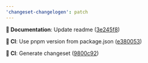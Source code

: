 ```yaml
---
'changeset-changelogen': patch
---
```


**📖 Documentation**: Update readme ([3e245f8](https://github.com/SettingDust/changeset-changelogen/commit/3e245f8))

**🤖 CI**: Use pnpm version from package.json ([e380053](https://github.com/SettingDust/changeset-changelogen/commit/e380053))

**🤖 CI**: Generate changeset ([9800c92](https://github.com/SettingDust/changeset-changelogen/commit/9800c92))
